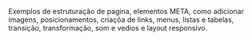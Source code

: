 Exemplos de estruturação de pagina, elementos META, como adicionar imagens, posicionamentos, criaçõa de links, menus, listas e tabelas, transição, transformação, som e vedios e layout responsivo.
